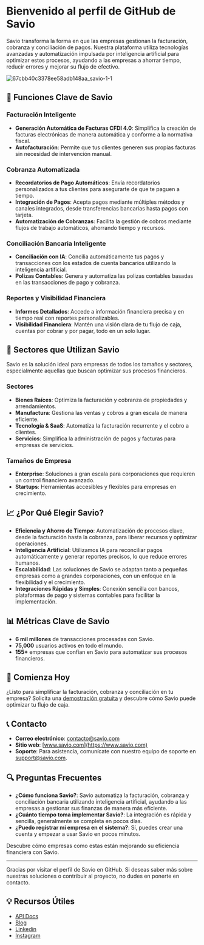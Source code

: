 # Bienvenido al perfil de GitHub de Savio

Savio transforma la forma en que las empresas gestionan la facturación, cobranza y conciliación de pagos. Nuestra plataforma utiliza tecnologías avanzadas y automatización impulsada por inteligencia artificial para optimizar estos procesos, ayudando a las empresas a ahorrar tiempo, reducir errores y mejorar su flujo de efectivo.

![67cbb40c3378ee58adb148aa_savio-1-_1_](https://github.com/user-attachments/assets/cafa356e-d5fa-4738-9dc4-93d1a5e8b26c)

## 🔧 Funciones Clave de Savio

### Facturación Inteligente
- **Generación Automática de Facturas CFDI 4.0**: Simplifica la creación de facturas electrónicas de manera automática y conforme a la normativa fiscal.
- **Autofacturación**: Permite que tus clientes generen sus propias facturas sin necesidad de intervención manual.

### Cobranza Automatizada
- **Recordatorios de Pago Automáticos**: Envía recordatorios personalizados a tus clientes para asegurarte de que te paguen a tiempo.
- **Integración de Pagos**: Acepta pagos mediante múltiples métodos y canales integrados, desde transferencias bancarias hasta pagos con tarjeta.
- **Automatización de Cobranzas**: Facilita la gestión de cobros mediante flujos de trabajo automáticos, ahorrando tiempo y recursos.

### Conciliación Bancaria Inteligente
- **Conciliación con IA**: Concilia automáticamente tus pagos y transacciones con los estados de cuenta bancarios utilizando la inteligencia artificial.
- **Polizas Contables**: Genera y automatiza las polizas contables basadas en las transacciones de pago y cobranza.

### Reportes y Visibilidad Financiera
- **Informes Detallados**: Accede a información financiera precisa y en tiempo real con reportes personalizables.
- **Visibilidad Financiera**: Mantén una visión clara de tu flujo de caja, cuentas por cobrar y por pagar, todo en un solo lugar.

## 🏢 Sectores que Utilizan Savio

Savio es la solución ideal para empresas de todos los tamaños y sectores, especialmente aquellas que buscan optimizar sus procesos financieros.

### Sectores
- **Bienes Raíces**: Optimiza la facturación y cobranza de propiedades y arrendamientos.
- **Manufactura**: Gestiona las ventas y cobros a gran escala de manera eficiente.
- **Tecnología & SaaS**: Automatiza la facturación recurrente y el cobro a clientes.
- **Servicios**: Simplifica la administración de pagos y facturas para empresas de servicios.

### Tamaños de Empresa
- **Enterprise**: Soluciones a gran escala para corporaciones que requieren un control financiero avanzado.
- **Startups**: Herramientas accesibles y flexibles para empresas en crecimiento.

## 📈 ¿Por Qué Elegir Savio?

- **Eficiencia y Ahorro de Tiempo**: Automatización de procesos clave, desde la facturación hasta la cobranza, para liberar recursos y optimizar operaciones.
- **Inteligencia Artificial**: Utilizamos IA para reconciliar pagos automáticamente y generar reportes precisos, lo que reduce errores humanos.
- **Escalabilidad**: Las soluciones de Savio se adaptan tanto a pequeñas empresas como a grandes corporaciones, con un enfoque en la flexibilidad y el crecimiento.
- **Integraciones Rápidas y Simples**: Conexión sencilla con bancos, plataformas de pago y sistemas contables para facilitar la implementación.

## 📊 Métricas Clave de Savio

- **6 mil millones** de transacciones procesadas con Savio.
- **75,000** usuarios activos en todo el mundo.
- **155+** empresas que confían en Savio para automatizar sus procesos financieros.

## 🚀 Comienza Hoy

¿Listo para simplificar la facturación, cobranza y conciliación en tu empresa? Solicita una [demostración gratuita](https://www.savio.com/agendar) y descubre cómo Savio puede optimizar tu flujo de caja.

## 📞 Contacto

- **Correo electrónico**: contacto@savio.com
- **Sitio web**: [www.savio.com](https://www.savio.com)
- **Soporte**: Para asistencia, comunícate con nuestro equipo de soporte en support@savio.com.

## 🔍 Preguntas Frecuentes

- **¿Cómo funciona Savio?**: Savio automatiza la facturación, cobranza y conciliación bancaria utilizando inteligencia artificial, ayudando a las empresas a gestionar sus finanzas de manera más eficiente.
- **¿Cuánto tiempo toma implementar Savio?**: La integración es rápida y sencilla, generalmente se completa en pocos días.
- **¿Puedo registrar mi empresa en el sistema?**: Sí, puedes crear una cuenta y empezar a usar Savio en pocos minutos.


Descubre cómo empresas como estas están mejorando su eficiencia financiera con Savio.

---

Gracias por visitar el perfil de Savio en GitHub. Si deseas saber más sobre nuestras soluciones o contribuir al proyecto, no dudes en ponerte en contacto.

## 💡 Recursos Útiles
- [API Docs](https://app.savio.mx/docs )
- [Blog](https://www.savio.com/blog)
- [Linkedin](https://www.linkedin.com/company/saviomx/)
- [Instagram](https://www.instagram.com/savio.mx/)
